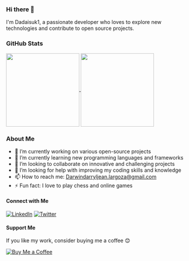 ### Hi there 👋

I'm Dadaisuk1, a passionate developer who loves to explore new technologies and contribute to open source projects.

### GitHub Stats

<a href="https://github.com/Dadaisuk1/github-readme-stats">
  <img height=200 align="center" src="https://github-readme-stats.vercel.app/api?username=Dadaisuk1&show_icons=true&theme=radical" />
</a>
<a href="https://github.com/anuraghazra/convoychat">
  <img height=200 align="center" src="https://github-readme-stats.vercel.app/api/top-langs?username=Dadaisuk1&layout=compact&langs_count=8&card_width=320&theme=radical" />
</a>

### About Me

- 🔭 I’m currently working on various open-source projects
- 🌱 I’m currently learning new programming languages and frameworks
- 👯 I’m looking to collaborate on innovative and challenging projects
- 🤔 I’m looking for help with improving my coding skills and knowledge
- 📫 How to reach me: Darwindarryljean.largoza@gmail.com
- ⚡ Fun fact: I love to play chess and online games

#### Connect with Me

[![LinkedIn](https://img.shields.io/badge/LinkedIn-Connect-blue)](https://www.linkedin.com/in/your-profile)
[![Twitter](https://img.shields.io/badge/Twitter-Follow-blue)](https://twitter.com/your-profile)

#### Support Me

If you like my work, consider buying me a coffee 😊

[![Buy Me a Coffee](https://img.shields.io/badge/Buy%20Me%20a%20Coffee-Support-yellow)](https://www.buymeacoffee.com/dadaisuk1)

